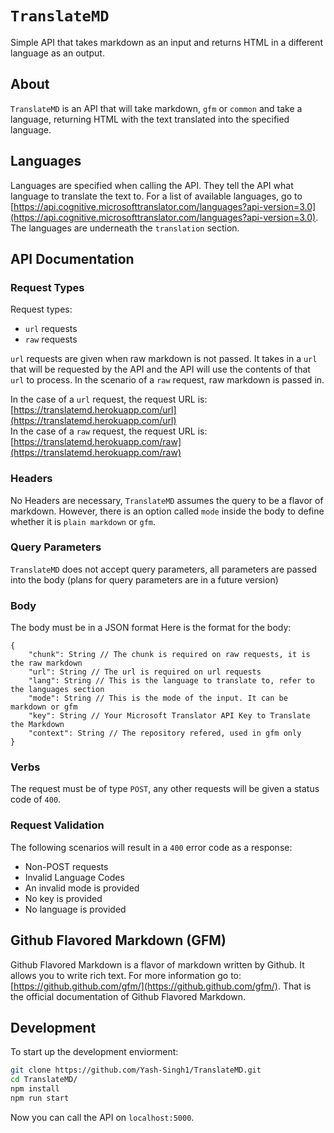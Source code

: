 
# `TranslateMD`
Simple API that takes markdown as an input and returns HTML in a different language as an output.
## About
`TranslateMD` is an API that will take markdown, `gfm` or `common` and take a language, returning HTML with the text translated into the specified language.
## Languages
Languages are specified when calling the API. They tell the API what language to translate the text to. For a list of available languages, go to [https://api.cognitive.microsofttranslator.com/languages?api-version=3.0](https://api.cognitive.microsofttranslator.com/languages?api-version=3.0). The languages are underneath the `translation` section.
## API Documentation
### Request Types
Request types:
* `url` requests
* `raw` requests

`url` requests are given when raw markdown is not passed. It takes in a `url` that will be requested by the API and the API will use the contents of that `url` to process. In the scenario of a `raw` request, raw markdown is passed in.

In the case of a `url` request, the request URL is: [https://translatemd.herokuapp.com/url](https://translatemd.herokuapp.com/url)<br>
In the case of a `raw` request, the request URL is: [https://translatemd.herokuapp.com/raw](https://translatemd.herokuapp.com/raw)
### Headers
No Headers are necessary, `TranslateMD` assumes the query to be a flavor of markdown. However, there is an option called `mode` inside the body to define whether it is `plain markdown` or `gfm`. 
### Query Parameters
`TranslateMD` does not accept query parameters, all parameters are passed into the body (plans for query parameters are in a future version)
### Body
The body must be in a JSON format
Here is the format for the body:
```
{
	"chunk": String // The chunk is required on raw requests, it is the raw markdown
	"url": String // The url is required on url requests
	"lang": String // This is the language to translate to, refer to the languages section
	"mode": String // This is the mode of the input. It can be markdown or gfm
	"key": String // Your Microsoft Translator API Key to Translate the Markdown
	"context": String // The repository refered, used in gfm only
}
```
### Verbs
The request must be of type `POST`, any other requests will be given a status code of `400`.
### Request Validation
The following scenarios will result in a `400` error code as a response:
* Non-POST requests
* Invalid Language Codes
* An invalid mode is provided
* No key is provided
* No language is provided

## Github Flavored Markdown (GFM)
Github Flavored Markdown is a flavor of markdown written by Github. It allows you to write rich text. For more information go to: [https://github.github.com/gfm/](https://github.github.com/gfm/). That is the official documentation of Github Flavored Markdown.

## Development
To start up the development enviorment:
```bash
git clone https://github.com/Yash-Singh1/TranslateMD.git
cd TranslateMD/
npm install
npm run start
```
Now you can call the API on `localhost:5000`.
